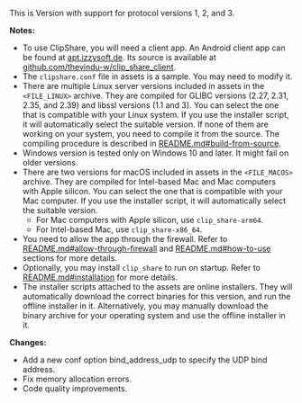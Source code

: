 This is Version <VERSION> with support for protocol versions 1, 2, and 3.

**Notes:**
- To use ClipShare, you will need a client app. An Android client app can be found at [apt.izzysoft.de](https://apt.izzysoft.de/fdroid/index/apk/com.tw.clipshare/). Its source is available at [github.com/thevindu-w/clip_share_client](https://github.com/thevindu-w/clip_share_client).
- The `clipshare.conf` file in assets is a sample. You may need to modify it.
- There are multiple Linux server versions included in assets in the `<FILE_LINUX>` archive. They are compiled for GLIBC versions (2.27, 2.31, 2.35, and 2.39) and libssl versions (1.1 and 3). You can select the one that is compatible with your Linux system. If you use the installer script, it will automatically select the suitable version. If none of them are working on your system, you need to compile it from the source. The compiling procedure is described in [README.md#build-from-source](https://github.com/thevindu-w/clip_share_server#build-from-source).
- Windows version is tested only on Windows 10 and later. It might fail on older versions.
- There are two versions for macOS included in assets in the `<FILE_MACOS>` archive. They are compiled for Intel-based Mac and Mac computers with Apple silicon. You can select the one that is compatible with your Mac computer. If you use the installer script, it will automatically select the suitable version.
  - For Mac computers with Apple silicon, use `clip_share-arm64`.
  - For Intel-based Mac, use `clip_share-x86_64`.
- You need to allow the app through the firewall. Refer to [README.md#allow-through-firewall](https://github.com/thevindu-w/clip_share_server#allow-through-firewall) and [README.md#how-to-use](https://github.com/thevindu-w/clip_share_server#how-to-use) sections for more details.
- Optionally, you may install `clip_share` to run on startup. Refer to [README.md#installation](https://github.com/thevindu-w/clip_share_server#installation) for more details.
- The installer scripts attached to the assets are online installers. They will automatically download the correct binaries for this version, and run the offline installer in it. Alternatively, you may manually download the binary archive for your operating system and use the offline installer in it.

**Changes:**
- Add a new conf option bind_address_udp to specify the UDP bind address.
- Fix memory allocation errors.
- Code quality improvements.
